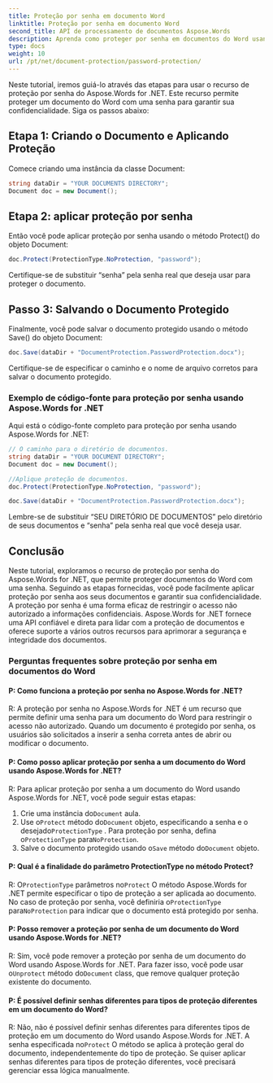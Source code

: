 ```yaml
---
title: Proteção por senha em documento Word
linktitle: Proteção por senha em documento Word
second_title: API de processamento de documentos Aspose.Words
description: Aprenda como proteger por senha em documentos do Word usando Aspose.Words for .NET.
type: docs
weight: 10
url: /pt/net/document-protection/password-protection/
---
```

Neste tutorial, iremos guiá-lo através das etapas para usar o recurso de proteção por senha do Aspose.Words for .NET. Este recurso permite proteger um documento do Word com uma senha para garantir sua confidencialidade. Siga os passos abaixo:

## Etapa 1: Criando o Documento e Aplicando Proteção

Comece criando uma instância da classe Document:

```csharp
string dataDir = "YOUR DOCUMENTS DIRECTORY";
Document doc = new Document();
```

## Etapa 2: aplicar proteção por senha

Então você pode aplicar proteção por senha usando o método Protect() do objeto Document:

```csharp
doc.Protect(ProtectionType.NoProtection, "password");
```

Certifique-se de substituir “senha” pela senha real que deseja usar para proteger o documento.

## Passo 3: Salvando o Documento Protegido

Finalmente, você pode salvar o documento protegido usando o método Save() do objeto Document:

```csharp
doc.Save(dataDir + "DocumentProtection.PasswordProtection.docx");
```

Certifique-se de especificar o caminho e o nome de arquivo corretos para salvar o documento protegido.

### Exemplo de código-fonte para proteção por senha usando Aspose.Words for .NET

Aqui está o código-fonte completo para proteção por senha usando Aspose.Words for .NET:

```csharp
// O caminho para o diretório de documentos.
string dataDir = "YOUR DOCUMENT DIRECTORY";
Document doc = new Document();

//Aplique proteção de documentos.
doc.Protect(ProtectionType.NoProtection, "password");

doc.Save(dataDir + "DocumentProtection.PasswordProtection.docx");
```

Lembre-se de substituir “SEU DIRETÓRIO DE DOCUMENTOS” pelo diretório de seus documentos e “senha” pela senha real que você deseja usar.


## Conclusão

Neste tutorial, exploramos o recurso de proteção por senha do Aspose.Words for .NET, que permite proteger documentos do Word com uma senha. Seguindo as etapas fornecidas, você pode facilmente aplicar proteção por senha aos seus documentos e garantir sua confidencialidade. A proteção por senha é uma forma eficaz de restringir o acesso não autorizado a informações confidenciais. Aspose.Words for .NET fornece uma API confiável e direta para lidar com a proteção de documentos e oferece suporte a vários outros recursos para aprimorar a segurança e integridade dos documentos.

### Perguntas frequentes sobre proteção por senha em documentos do Word

#### P: Como funciona a proteção por senha no Aspose.Words for .NET?

R: A proteção por senha no Aspose.Words for .NET é um recurso que permite definir uma senha para um documento do Word para restringir o acesso não autorizado. Quando um documento é protegido por senha, os usuários são solicitados a inserir a senha correta antes de abrir ou modificar o documento.

#### P: Como posso aplicar proteção por senha a um documento do Word usando Aspose.Words for .NET?

R: Para aplicar proteção por senha a um documento do Word usando Aspose.Words for .NET, você pode seguir estas etapas:
1.  Crie uma instância do`Document` aula.
2.  Use o`Protect` método do`Document` objeto, especificando a senha e o desejado`ProtectionType` . Para proteção por senha, defina o`ProtectionType` para`NoProtection`.
3.  Salve o documento protegido usando o`Save` método do`Document` objeto.

#### P: Qual é a finalidade do parâmetro ProtectionType no método Protect?

 R: O`ProtectionType` parâmetros no`Protect` O método Aspose.Words for .NET permite especificar o tipo de proteção a ser aplicada ao documento. No caso de proteção por senha, você definiria o`ProtectionType` para`NoProtection` para indicar que o documento está protegido por senha.

#### P: Posso remover a proteção por senha de um documento do Word usando Aspose.Words for .NET?

 R: Sim, você pode remover a proteção por senha de um documento do Word usando Aspose.Words for .NET. Para fazer isso, você pode usar o`Unprotect` método do`Document` class, que remove qualquer proteção existente do documento.

#### P: É possível definir senhas diferentes para tipos de proteção diferentes em um documento do Word?

 R: Não, não é possível definir senhas diferentes para diferentes tipos de proteção em um documento do Word usando Aspose.Words for .NET. A senha especificada no`Protect` O método se aplica à proteção geral do documento, independentemente do tipo de proteção. Se quiser aplicar senhas diferentes para tipos de proteção diferentes, você precisará gerenciar essa lógica manualmente.
